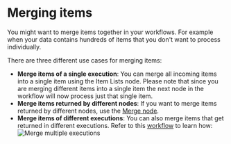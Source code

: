 # Merging items

You might want to merge items together in your workflows. For example when your data contains hundreds of items that you don't want to process individually. 

There are three different use cases for merging items:

* **Merge items of a single execution**: You can merge all incoming items into a single item using the Item Lists node. Please note that since you are merging different items into a single item the next node in the workflow will now process just that single item.
* **Merge items returned by different nodes**: If you want to merge items returned by different nodes, use the [Merge node](/integrations/builtin/core-nodes/n8n-nodes-base.merge/).
* **Merge items of different executions**: You can also merge items that get returned in different executions. Refer to this [workflow](https://n8n.io/workflows/1160) to learn how:
    ![Merge multiple executions](/_images/flow-logic/merging/multiple_merge.png)
